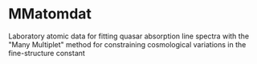 MMatomdat
=========

Laboratory atomic data for fitting quasar absorption line spectra with the "Many Multiplet" method for constraining cosmological variations in the fine-structure constant
